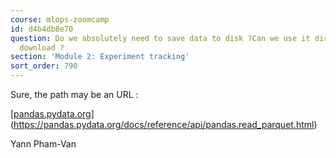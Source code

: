 ```yaml
---
course: mlops-zoomcamp
id: d4b4db8e70
question: Do we absolutely need to save data to disk ?Can we use it directly from
  download ?
section: 'Module 2: Experiment tracking'
sort_order: 790
---
```


Sure, the path may be an URL :

[[pandas.pydata.org](https://pandas.pydata.org/docs/reference/api/pandas.read_parquet.html)](https://pandas.pydata.org/docs/reference/api/pandas.read_parquet.html)

Yann Pham-Van

